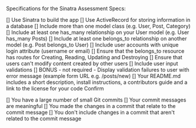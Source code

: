Specifications for the Sinatra Assessment
Specs:

 [] Use Sinatra to build the app
 [] Use ActiveRecord for storing information in a database
 [] Include more than one model class (e.g. User, Post, Category)
 [] Include at least one has_many relationship on your User model (e.g. User has_many Posts)
 [] Include at least one belongs_to relationship on another model (e.g. Post belongs_to User)
 [] Include user accounts with unique login attribute (username or email)
 [] Ensure that the belongs_to resource has routes for Creating, Reading, Updating and Destroying
 [] Ensure that users can't modify content created by other users
 [] Include user input validations
 [] BONUS - not required - Display validation failures to user with error message (example form URL e.g. /posts/new)
 [] Your README.md includes a short description, install instructions, a contributors guide and a link to the license for your code
 Confirm

 [] You have a large number of small Git commits
 [] Your commit messages are meaningful
 [] You made the changes in a commit that relate to the commit message
 [] You don't include changes in a commit that aren't related to the commit message
